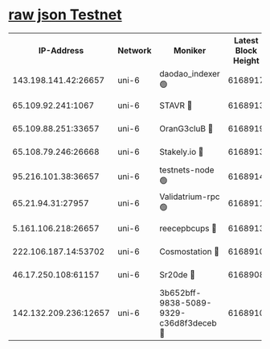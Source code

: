 [raw json Testnet](https://rpc-check.junot.stavr.tech/junot/rpc-junot-result.json)
=


<table><tr><th>IP-Address</th><th>Network</th><th>Moniker</th><th>Latest Block Height</th><th>Earliest Block Height</th><th>Catching Up</th><th>Tx Index</th><th>Voting Power</th><th>Scan Time</th></tr><tr><td>143.198.141.42:26657</td><td>uni-6</td><td>daodao_indexer 🟢</td><td>6168917</td><td>1</td><td>False</td><td>off</td><td>0</td><td>2023-12-18T01:12:31.913405855UTC</td></tr><tr><td>65.109.92.241:1067</td><td>uni-6</td><td>STAVR 🔴</td><td>6168913</td><td>1138541</td><td>False</td><td>on</td><td>6047</td><td>2023-12-18T01:12:19.300340775UTC</td></tr><tr><td>65.109.88.251:33657</td><td>uni-6</td><td>OranG3cluB 🔴</td><td>6168919</td><td>1138541</td><td>False</td><td>on</td><td>11</td><td>2023-12-18T01:12:36.354743035UTC</td></tr><tr><td>65.108.79.246:26668</td><td>uni-6</td><td>Stakely.io 🔴</td><td>6168913</td><td>1570872</td><td>False</td><td>on</td><td>1261202</td><td>2023-12-18T01:12:20.325349904UTC</td></tr><tr><td>95.216.101.38:36657</td><td>uni-6</td><td>testnets-node 🟢</td><td>6168914</td><td>1615130</td><td>False</td><td>on</td><td>0</td><td>2023-12-18T01:12:22.752478975UTC</td></tr><tr><td>65.21.94.31:27957</td><td>uni-6</td><td>Validatrium-rpc 🟢</td><td>6168911</td><td>2943363</td><td>False</td><td>on</td><td>0</td><td>2023-12-18T01:12:14.900106100UTC</td></tr><tr><td>5.161.106.218:26657</td><td>uni-6</td><td>reecepbcups 🔴</td><td>6168913</td><td>4468422</td><td>False</td><td>on</td><td>105015</td><td>2023-12-18T01:12:19.940771133UTC</td></tr><tr><td>222.106.187.14:53702</td><td>uni-6</td><td>Cosmostation 🔴</td><td>6168910</td><td>5344501</td><td>False</td><td>on</td><td>110003</td><td>2023-12-18T01:12:12.483046077UTC</td></tr><tr><td>46.17.250.108:61157</td><td>uni-6</td><td>Sr20de 🔴</td><td>6168908</td><td>5727371</td><td>False</td><td>on</td><td>28</td><td>2023-12-18T01:12:06.732820321UTC</td></tr><tr><td>142.132.209.236:12657</td><td>uni-6</td><td>3b652bff-9838-5089-9329-c36d8f3deceb 🔴</td><td>6168910</td><td>6151280</td><td>False</td><td>on</td><td>157563</td><td>2023-12-18T01:12:11.130528114UTC</td></tr></table>